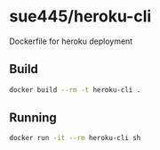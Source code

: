 # sue445/heroku-cli
Dockerfile for heroku deployment

## Build
```bash
docker build --rm -t heroku-cli .
```

## Running
```bash
docker run -it --rm heroku-cli sh
```
